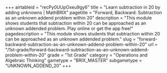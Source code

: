 +++
airtableid = "recPy0UUpOxeu9gy6"
title = "Learn subtraction in 20 by adding unknowns | MathBRIX"
pagetitle = "Forward, Backward: Subtraction as an unknown addend problem within 20"
description = "This module shows students that subtraction within 20 can be approached as an unknown addended problem. Play online or get the app free!"
pagedescription = "This module shows students that subtraction within 20 can be approached as an unknown addended problem."
slug = "forward-backward-subtraction-as-an-unknown-addend-problem-within-20"
url = "/1st-grade/forward-backward-subtraction-as-an-unknown-addend-problem-within-20"
grade = "1st Grade"
category = "Operations and Algebraic Thinking"
gametype = "BRIX_MASTER"
subgametype = "UNKNOWN_ADDEND_20"
+++